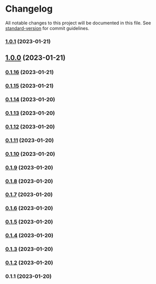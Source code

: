 # Changelog

All notable changes to this project will be documented in this file. See [standard-version](https://github.com/conventional-changelog/standard-version) for commit guidelines.

### [1.0.1](https://github.com/florin-chelaru/music-with-susanna/compare/v1.0.0...v1.0.1) (2023-01-21)

## [1.0.0](https://github.com/florin-chelaru/music-with-susanna/compare/v0.1.16...v1.0.0) (2023-01-21)

### [0.1.16](https://github.com/florin-chelaru/music-with-susanna/compare/v0.1.15...v0.1.16) (2023-01-21)

### [0.1.15](https://github.com/florin-chelaru/music-with-susanna/compare/v0.1.14...v0.1.15) (2023-01-21)

### [0.1.14](https://github.com/florin-chelaru/music-with-susanna/compare/v0.1.13...v0.1.14) (2023-01-20)

### [0.1.13](https://github.com/florin-chelaru/music-with-susanna/compare/v0.1.12...v0.1.13) (2023-01-20)

### [0.1.12](https://github.com/florin-chelaru/music-with-susanna/compare/v0.1.11...v0.1.12) (2023-01-20)

### [0.1.11](https://github.com/florin-chelaru/music-with-susanna/compare/v0.1.10...v0.1.11) (2023-01-20)

### [0.1.10](https://github.com/florin-chelaru/music-with-susanna/compare/v0.1.9...v0.1.10) (2023-01-20)

### [0.1.9](https://github.com/florin-chelaru/music-with-susanna/compare/v0.1.8...v0.1.9) (2023-01-20)

### [0.1.8](https://github.com/florin-chelaru/music-with-susanna/compare/v0.1.7...v0.1.8) (2023-01-20)

### [0.1.7](https://github.com/florin-chelaru/music-with-susanna/compare/v0.1.6...v0.1.7) (2023-01-20)

### [0.1.6](https://github.com/florin-chelaru/music-with-susanna/compare/v0.1.5...v0.1.6) (2023-01-20)

### [0.1.5](https://github.com/florin-chelaru/music-with-susanna/compare/v0.1.4...v0.1.5) (2023-01-20)

### [0.1.4](https://github.com/florin-chelaru/music-with-susanna/compare/v0.1.3...v0.1.4) (2023-01-20)

### [0.1.3](https://github.com/florin-chelaru/music-with-susanna/compare/v0.1.2...v0.1.3) (2023-01-20)

### [0.1.2](https://github.com/florin-chelaru/music-with-susanna/compare/v0.1.1...v0.1.2) (2023-01-20)

### 0.1.1 (2023-01-20)
